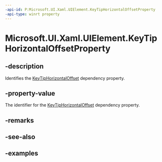 ```yaml
---
-api-id: P:Microsoft.UI.Xaml.UIElement.KeyTipHorizontalOffsetProperty
-api-type: winrt property
---
```


<!-- Property syntax.
public DependencyProperty KeyTipHorizontalOffsetProperty { get; }
-->

# Microsoft.UI.Xaml.UIElement.KeyTipHorizontalOffsetProperty

## -description
Identifies the [KeyTipHorizontalOffset](uielement_keytiphorizontaloffset.md) dependency property.

## -property-value
The identifier for the [KeyTipHorizontalOffset](uielement_keytiphorizontaloffset.md) dependency property.

## -remarks

## -see-also

## -examples

